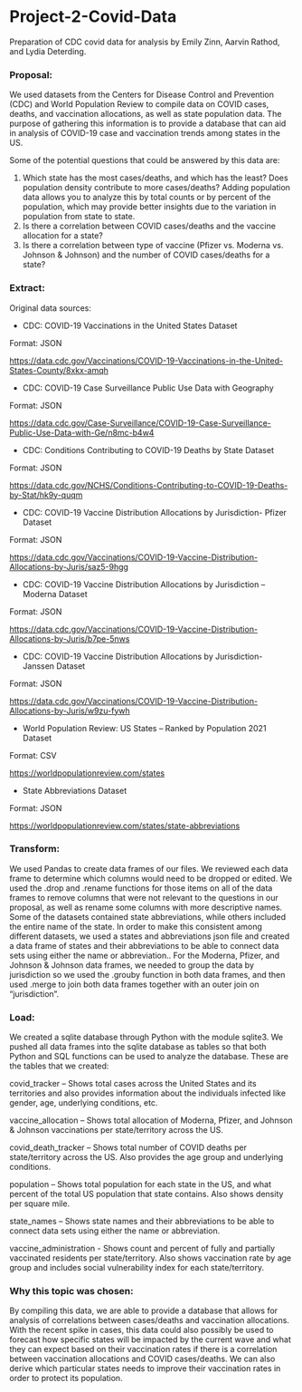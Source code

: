 # Project-2-Covid-Data
Preparation of CDC covid data for analysis by Emily Zinn, Aarvin Rathod, and Lydia Deterding.

### Proposal: 
We used datasets from the Centers for Disease Control and Prevention (CDC) and World Population Review to compile data on COVID cases, deaths, and vaccination allocations, as well as state population data. The purpose of gathering this information is to provide a database that can aid in analysis of COVID-19 case and vaccination trends among states in the US. 

Some of the potential questions that could be answered by this data are:

1. Which state has the most cases/deaths, and which has the least? Does population density contribute to more cases/deaths? Adding population data allows you to analyze this by total counts or by percent of the population, which may provide better insights due to the variation in population from state to state. 
2. Is there a correlation between COVID cases/deaths and the vaccine allocation for a state?
3. Is there a correlation between type of vaccine (Pfizer vs. Moderna vs. Johnson & Johnson) and the number of COVID cases/deaths for a state? 



### Extract: 

Original data sources:

  * CDC: COVID-19 Vaccinations in the United States Dataset
  
  Format: JSON
  
  https://data.cdc.gov/Vaccinations/COVID-19-Vaccinations-in-the-United-States-County/8xkx-amqh
  
  * CDC: COVID-19 Case Surveillance Public Use Data with Geography
  
  Format: JSON
  
  https://data.cdc.gov/Case-Surveillance/COVID-19-Case-Surveillance-Public-Use-Data-with-Ge/n8mc-b4w4
  
  * CDC: Conditions Contributing to COVID-19 Deaths by State Dataset
  
  Format:  JSON
  
  https://data.cdc.gov/NCHS/Conditions-Contributing-to-COVID-19-Deaths-by-Stat/hk9y-quqm
  
  * CDC: COVID-19 Vaccine Distribution Allocations by Jurisdiction- Pfizer Dataset
   
   Format: JSON
   
   https://data.cdc.gov/Vaccinations/COVID-19-Vaccine-Distribution-Allocations-by-Juris/saz5-9hgg
  
  * CDC: COVID-19 Vaccine Distribution Allocations by Jurisdiction – Moderna Dataset
   
   Format: JSON
   
   https://data.cdc.gov/Vaccinations/COVID-19-Vaccine-Distribution-Allocations-by-Juris/b7pe-5nws
  
  * CDC: COVID-19 Vaccine Distribution Allocations by Jurisdiction- Janssen Dataset
  
   Format: JSON
   
   https://data.cdc.gov/Vaccinations/COVID-19-Vaccine-Distribution-Allocations-by-Juris/w9zu-fywh

  * World Population Review: US States – Ranked by Population 2021 Dataset
  
   Format: CSV 
  
   https://worldpopulationreview.com/states
  
  * State Abbreviations Dataset
   
   Format: JSON
  
   https://worldpopulationreview.com/states/state-abbreviations


### Transform:

 We used Pandas to create data frames of our files. We reviewed each data frame to determine which columns would need to be dropped or edited. We used the .drop and .rename functions for those items on all of the data frames to remove columns that were not relevant to the questions in our proposal, as well as rename some columns with more descriptive names.
 	Some of the datasets contained state abbreviations, while others included the entire name of the state. In order to make this consistent among different datasets, we used a states and abbreviations json file and created a data frame of states and their abbreviations to be able to connect data sets using either the name or abbreviation.. 
	For the Moderna, Pfizer, and Johnson & Johnson data frames, we needed to group the data by jurisdiction so we used the .grouby function in both data frames, and then used .merge to join both data frames together with an outer join on “jurisdiction”. 

### Load:

 We created a sqlite database through Python with the module sqlite3. We pushed all data frames into the sqlite database as tables so that both Python and SQL functions can be used to analyze the database. 
	These are the tables that we created:

covid_tracker – Shows total cases across the United States and its territories and also provides information about the individuals infected like gender, age, underlying conditions, etc. 

vaccine_allocation – Shows total allocation of Moderna, Pfizer, and Johnson & Johnson vaccinations per state/territory across the US. 

covid_death_tracker – Shows total number of COVID deaths per state/territory across the US. Also provides the age group and underlying conditions. 

population – Shows total population for each state in the US, and what percent of the total US population that state contains. Also shows density per square mile. 

state_names – Shows state names and their abbreviations to be able to connect data sets using either the name or abbreviation. 

vaccine_administration - Shows count and percent of fully and partially vaccinated residents per state/territory. Also shows vaccination rate by age group and includes social vulnerability index for each state/territory.  


### Why this topic was chosen:

 By compiling this data, we are able to provide a database that allows for analysis of correlations between cases/deaths and vaccination allocations. With the recent spike in cases, this data could also possibly be used to forecast how specific states will be impacted by the current wave and what they can expect based on their vaccination rates if there is a correlation between vaccination allocations and COVID cases/deaths. We can also derive which particular states needs to improve their vaccination rates in order to protect its population. 
	

	

